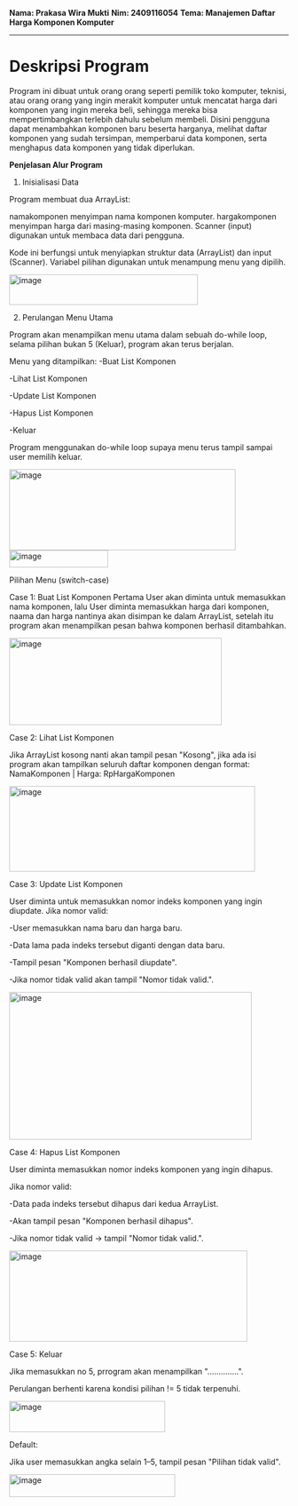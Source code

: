 **Nama: Prakasa Wira Mukti**
**Nim: 2409116054**
**Tema: Manajemen Daftar Harga Komponen Komputer**

---

# Deskripsi Program

Program ini dibuat untuk orang orang seperti pemilik toko komputer, teknisi, atau orang orang yang ingin merakit komputer untuk mencatat harga dari komponen yang ingin mereka beli, sehingga mereka bisa mempertimbangkan terlebih dahulu sebelum membeli. Disini pengguna dapat menambahkan komponen baru beserta harganya, melihat daftar komponen yang sudah tersimpan, memperbarui data komponen, serta menghapus data komponen yang tidak diperlukan.

**Penjelasan Alur Program**

1. Inisialisasi Data

Program membuat dua ArrayList:

namakomponen menyimpan nama komponen komputer.
hargakomponen menyimpan harga dari masing-masing komponen.
Scanner (input) digunakan untuk membaca data dari pengguna.

Kode ini berfungsi untuk menyiapkan struktur data (ArrayList) dan input (Scanner).
Variabel pilihan digunakan untuk menampung menu yang dipilih.

<img width="340" height="55" alt="image" src="https://github.com/user-attachments/assets/478a6ad6-d31a-430a-96e3-8bbac2c22a71" />

2. Perulangan Menu Utama

Program akan menampilkan menu utama dalam sebuah do-while loop, selama pilihan bukan 5 (Keluar), program akan terus berjalan.

Menu yang ditampilkan:
-Buat List Komponen

-Lihat List Komponen

-Update List Komponen

-Hapus List Komponen

-Keluar

Program menggunakan do-while loop supaya menu terus tampil sampai user memilih keluar.

<img width="408" height="146" alt="image" src="https://github.com/user-attachments/assets/80c16702-7da9-47e3-974e-27dd616c5ce0" />

<img width="178" height="31" alt="image" src="https://github.com/user-attachments/assets/82a336ac-7c8f-49a4-9a0f-dc2e05d9db6e" />

Pilihan Menu (switch-case)

Case 1: Buat List Komponen
Pertama User akan diminta untuk memasukkan nama komponen, lalu User diminta memasukkan harga dari komponen, naama dan harga nantinya akan disimpan ke dalam ArrayList, setelah itu program akan menampilkan pesan bahwa komponen berhasil ditambahkan.

<img width="383" height="157" alt="image" src="https://github.com/user-attachments/assets/1f3e075d-a23e-4e58-a732-07b7d78172b9" />

Case 2: Lihat List Komponen

Jika ArrayList kosong nanti akan tampil pesan "Kosong", jika ada isi program akan tampilkan seluruh daftar komponen dengan format: NamaKomponen | Harga: RpHargaKomponen

<img width="443" height="154" alt="image" src="https://github.com/user-attachments/assets/d5353a81-eee7-4415-8e3e-bc2edb91bc33" />

Case 3: Update List Komponen

User diminta untuk memasukkan nomor indeks komponen yang ingin diupdate.
Jika nomor valid:

-User memasukkan nama baru dan harga baru.

-Data lama pada indeks tersebut diganti dengan data baru.

-Tampil pesan "Komponen berhasil diupdate".

-Jika nomor tidak valid akan tampil "Nomor tidak valid.".

<img width="437" height="266" alt="image" src="https://github.com/user-attachments/assets/52ad68dc-a4a1-475b-b8df-f9a422e304ba" />

Case 4: Hapus List Komponen

User diminta memasukkan nomor indeks komponen yang ingin dihapus.

Jika nomor valid:

-Data pada indeks tersebut dihapus dari kedua ArrayList.

-Akan tampil pesan "Komponen berhasil dihapus".

-Jika nomor tidak valid → tampil "Nomor tidak valid.".


<img width="429" height="164" alt="image" src="https://github.com/user-attachments/assets/529a453b-5f34-4ca6-9010-15a6c54dba75" />

Case 5: Keluar

Jika memasukkan no 5, prrogram akan menampilkan "..............".

Perulangan berhenti karena kondisi pilihan != 5 tidak terpenuhi.

<img width="281" height="56" alt="image" src="https://github.com/user-attachments/assets/84201db1-daee-4522-af55-307001f30d73" />

Default:

Jika user memasukkan angka selain 1–5, tampil pesan "Pilihan tidak valid".

<img width="299" height="41" alt="image" src="https://github.com/user-attachments/assets/4ec76a0f-a65a-4ad6-a27b-71701b88937f" />

